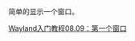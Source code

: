 简单的显示一个窗口。

<a href="https://feater.top/wayland/the-first-wayland-window" target="_blank">Wayland入门教程08.09：第一个窗口</a>
